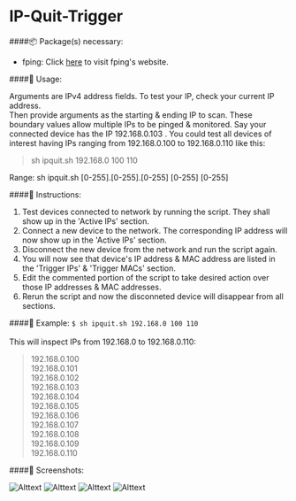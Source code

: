 # IP-Quit-Trigger

####:package: Package(s) necessary:

* fping: Click [here](http://fping.org) to visit fping's website.

####:wrench: Usage:

Arguments are IPv4 address fields. To test your IP, check your current IP address.</br>
Then provide arguments as the starting & ending IP to scan. These boundary values allow multiple IPs to be pinged & monitored. Say your connected device has the IP 192.168.0.103 . You could test all devices of interest having IPs ranging from 192.168.0.100 to 192.168.0.110 like this:</br>

>sh ipquit.sh 192.168.0 100 110</br>

Range: sh ipquit.sh [0-255].[0-255].[0-255] [0-255] [0-255]

####:scroll: Instructions: 

1. Test devices connected to network by running the script. They shall show up in the 'Active IPs' section.
2. Connect a new device to the network. The corresponding IP address will now show up in the 'Active IPs' section.
3. Disconnect the new device from the network and run the script again.
4. You will now see that device's IP address & MAC address are listed in the 'Trigger IPs' & 'Trigger MACs' section.
5. Edit the commented portion of the script to take desired  action over those IP addresses & MAC addresses.
6. Rerun the script and now the disconneted device will disappear from all sections.

####:triangular_flag_on_post: Example:
```$ sh ipquit.sh 192.168.0 100 110```</br></br>
This will inspect IPs from 192.168.0 to 192.168.0.110:</br>
>192.168.0.100</br>
192.168.0.101</br>
192.168.0.102</br>
192.168.0.103</br>
192.168.0.104</br>
192.168.0.105</br>
192.168.0.106</br>
192.168.0.107</br>
192.168.0.108</br>
192.168.0.109</br>
192.168.0.110

####:mag_right: Screenshots:

![Alttext](https://github.com/shubhamk008/IP-Quit-Trigger/raw/master/Screenshots/1.png "Screen 1")
![Alttext](https://github.com/shubhamk008/IP-Quit-Trigger/raw/master/Screenshots/2.png "Screen 2")
![Alttext](https://github.com/shubhamk008/IP-Quit-Trigger/raw/master/Screenshots/3.png "Screen 3")
![Alttext](https://github.com/shubhamk008/IP-Quit-Trigger/raw/master/Screenshots/4.png "Screen 4")
